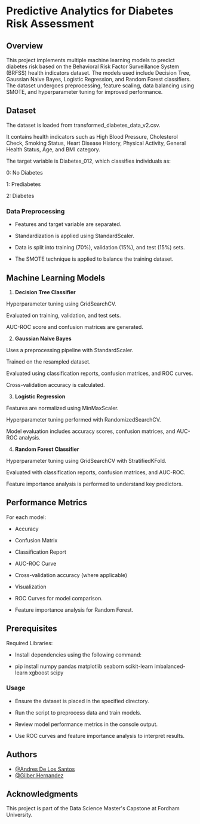 
# Predictive Analytics for Diabetes Risk Assessment

## Overview

This project implements multiple machine learning models to predict diabetes risk based on the Behavioral Risk Factor Surveillance System (BRFSS) health indicators dataset. The models used include Decision Tree, Gaussian Naive Bayes, Logistic Regression, and Random Forest classifiers. The dataset undergoes preprocessing, feature scaling, data balancing using SMOTE, and hyperparameter tuning for improved performance.

## Dataset

The dataset is loaded from transformed_diabetes_data_v2.csv.

It contains health indicators such as High Blood Pressure, Cholesterol Check, Smoking Status, Heart Disease History, Physical Activity, General Health Status, Age, and BMI category.

The target variable is Diabetes_012, which classifies individuals as:

0: No Diabetes

1: Prediabetes

2: Diabetes

### Data Preprocessing

- Features and target variable are separated.

- Standardization is applied using StandardScaler.

- Data is split into training (70%), validation (15%), and test (15%) sets.

- The SMOTE technique is applied to balance the training dataset.

## Machine Learning Models

1. **Decision Tree Classifier**

Hyperparameter tuning using GridSearchCV.

Evaluated on training, validation, and test sets.

AUC-ROC score and confusion matrices are generated.

2. **Gaussian Naive Bayes**

Uses a preprocessing pipeline with StandardScaler.

Trained on the resampled dataset.

Evaluated using classification reports, confusion matrices, and ROC curves.

Cross-validation accuracy is calculated.

3. **Logistic Regression**

Features are normalized using MinMaxScaler.

Hyperparameter tuning performed with RandomizedSearchCV.

Model evaluation includes accuracy scores, confusion matrices, and AUC-ROC analysis.

4. **Random Forest Classifier**

Hyperparameter tuning using GridSearchCV with StratifiedKFold.

Evaluated with classification reports, confusion matrices, and AUC-ROC.

Feature importance analysis is performed to understand key predictors.

## Performance Metrics

For each model:

- Accuracy

- Confusion Matrix

- Classification Report

- AUC-ROC Curve

- Cross-validation accuracy (where applicable)

- Visualization

- ROC Curves for model comparison.

- Feature importance analysis for Random Forest.

## Prerequisites

Required Libraries:

- Install dependencies using the following command:

- pip install numpy pandas matplotlib seaborn scikit-learn imbalanced-learn xgboost scipy

### Usage

- Ensure the dataset is placed in the specified directory.

- Run the script to preprocess data and train models.

- Review model performance metrics in the console output.

- Use ROC curves and feature importance analysis to interpret results.

## Authors

- [@Andres De Los Santos](https://github.com/andresdls24)
- [@Gilber Hernandez](https://www.github.com/gilbermhb)

## Acknowledgments

This project is part of the Data Science Master's Capstone at Fordham University.
